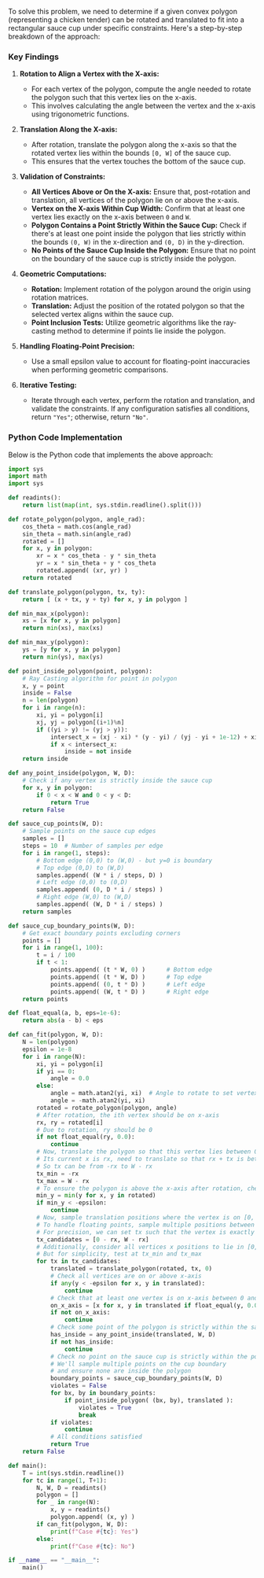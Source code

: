 To solve this problem, we need to determine if a given convex polygon (representing a chicken tender) can be rotated and translated to fit into a rectangular sauce cup under specific constraints. Here's a step-by-step breakdown of the approach:

### **Key Findings**

1. **Rotation to Align a Vertex with the X-axis:**
   - For each vertex of the polygon, compute the angle needed to rotate the polygon such that this vertex lies on the x-axis.
   - This involves calculating the angle between the vertex and the x-axis using trigonometric functions.

2. **Translation Along the X-axis:**
   - After rotation, translate the polygon along the x-axis so that the rotated vertex lies within the bounds `[0, W]` of the sauce cup.
   - This ensures that the vertex touches the bottom of the sauce cup.

3. **Validation of Constraints:**
   - **All Vertices Above or On the X-axis:** Ensure that, post-rotation and translation, all vertices of the polygon lie on or above the x-axis.
   - **Vertex on the X-axis Within Cup Width:** Confirm that at least one vertex lies exactly on the x-axis between `0` and `W`.
   - **Polygon Contains a Point Strictly Within the Sauce Cup:** Check if there's at least one point inside the polygon that lies strictly within the bounds `(0, W)` in the x-direction and `(0, D)` in the y-direction.
   - **No Points of the Sauce Cup Inside the Polygon:** Ensure that no point on the boundary of the sauce cup is strictly inside the polygon.

4. **Geometric Computations:**
   - **Rotation:** Implement rotation of the polygon around the origin using rotation matrices.
   - **Translation:** Adjust the position of the rotated polygon so that the selected vertex aligns within the sauce cup.
   - **Point Inclusion Tests:** Utilize geometric algorithms like the ray-casting method to determine if points lie inside the polygon.

5. **Handling Floating-Point Precision:**
   - Use a small epsilon value to account for floating-point inaccuracies when performing geometric comparisons.

6. **Iterative Testing:**
   - Iterate through each vertex, perform the rotation and translation, and validate the constraints. If any configuration satisfies all conditions, return `"Yes"`; otherwise, return `"No"`.

### **Python Code Implementation**

Below is the Python code that implements the above approach:

```python
import sys
import math
import sys

def readints():
    return list(map(int, sys.stdin.readline().split()))

def rotate_polygon(polygon, angle_rad):
    cos_theta = math.cos(angle_rad)
    sin_theta = math.sin(angle_rad)
    rotated = []
    for x, y in polygon:
        xr = x * cos_theta - y * sin_theta
        yr = x * sin_theta + y * cos_theta
        rotated.append( (xr, yr) )
    return rotated

def translate_polygon(polygon, tx, ty):
    return [ (x + tx, y + ty) for x, y in polygon ]

def min_max_x(polygon):
    xs = [x for x, y in polygon]
    return min(xs), max(xs)

def min_max_y(polygon):
    ys = [y for x, y in polygon]
    return min(ys), max(ys)

def point_inside_polygon(point, polygon):
    # Ray Casting algorithm for point in polygon
    x, y = point
    inside = False
    n = len(polygon)
    for i in range(n):
        xi, yi = polygon[i]
        xj, yj = polygon[(i+1)%n]
        if ((yi > y) != (yj > y)):
            intersect_x = (xj - xi) * (y - yi) / (yj - yi + 1e-12) + xi
            if x < intersect_x:
                inside = not inside
    return inside

def any_point_inside(polygon, W, D):
    # Check if any vertex is strictly inside the sauce cup
    for x, y in polygon:
        if 0 < x < W and 0 < y < D:
            return True
    return False

def sauce_cup_points(W, D):
    # Sample points on the sauce cup edges
    samples = []
    steps = 10  # Number of samples per edge
    for i in range(1, steps):
        # Bottom edge (0,0) to (W,0) - but y=0 is boundary
        # Top edge (0,D) to (W,D)
        samples.append( (W * i / steps, D) )
        # Left edge (0,0) to (0,D)
        samples.append( (0, D * i / steps) )
        # Right edge (W,0) to (W,D)
        samples.append( (W, D * i / steps) )
    return samples

def sauce_cup_boundary_points(W, D):
    # Get exact boundary points excluding corners
    points = []
    for i in range(1, 100):
        t = i / 100
        if t < 1:
            points.append( (t * W, 0) )      # Bottom edge
            points.append( (t * W, D) )      # Top edge
            points.append( (0, t * D) )      # Left edge
            points.append( (W, t * D) )      # Right edge
    return points

def float_equal(a, b, eps=1e-6):
    return abs(a - b) < eps

def can_fit(polygon, W, D):
    N = len(polygon)
    epsilon = 1e-8
    for i in range(N):
        xi, yi = polygon[i]
        if yi == 0:
            angle = 0.0
        else:
            angle = math.atan2(yi, xi)  # Angle to rotate to set vertex on x-axis
            angle = -math.atan2(yi, xi)
        rotated = rotate_polygon(polygon, angle)
        # After rotation, the ith vertex should be on x-axis
        rx, ry = rotated[i]
        # Due to rotation, ry should be 0
        if not float_equal(ry, 0.0):
            continue
        # Now, translate the polygon so that this vertex lies between 0 and W on x-axis
        # Its current x is rx, need to translate so that rx + tx is between 0 and W
        # So tx can be from -rx to W - rx
        tx_min = -rx
        tx_max = W - rx
        # To ensure the polygon is above the x-axis after rotation, check min y
        min_y = min(y for x, y in rotated)
        if min_y < -epsilon:
            continue
        # Now, sample translation positions where the vertex is on [0, W]
        # To handle floating points, sample multiple positions between tx_min and tx_max
        # For precision, we can set tx such that the vertex is exactly at 0 and W
        tx_candidates = [0 - rx, W - rx]
        # Additionally, consider all vertices x positions to lie in [0, W]
        # But for simplicity, test at tx_min and tx_max
        for tx in tx_candidates:
            translated = translate_polygon(rotated, tx, 0)
            # Check all vertices are on or above x-axis
            if any(y < -epsilon for x, y in translated):
                continue
            # Check that at least one vertex is on x-axis between 0 and W
            on_x_axis = [x for x, y in translated if float_equal(y, 0.0) and 0 - epsilon <= x <= W + epsilon]
            if not on_x_axis:
                continue
            # Check some point of the polygon is strictly within the sauce cup
            has_inside = any_point_inside(translated, W, D)
            if not has_inside:
                continue
            # Check no point on the sauce cup is strictly within the polygon
            # We'll sample multiple points on the cup boundary
            # and ensure none are inside the polygon
            boundary_points = sauce_cup_boundary_points(W, D)
            violates = False
            for bx, by in boundary_points:
                if point_inside_polygon( (bx, by), translated ):
                    violates = True
                    break
            if violates:
                continue
            # All conditions satisfied
            return True
    return False

def main():
    T = int(sys.stdin.readline())
    for tc in range(1, T+1):
        N, W, D = readints()
        polygon = []
        for _ in range(N):
            x, y = readints()
            polygon.append( (x, y) )
        if can_fit(polygon, W, D):
            print(f"Case #{tc}: Yes")
        else:
            print(f"Case #{tc}: No")

if __name__ == "__main__":
    main()
```